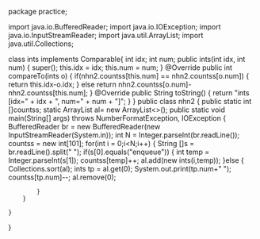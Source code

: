 package practice;

import java.io.BufferedReader;
import java.io.IOException;
import java.io.InputStreamReader;
import java.util.ArrayList;
import java.util.Collections;

class ints implements Comparable<ints>{
	int idx;
	int num;
	public ints(int idx, int num) {
		super();
		this.idx = idx;
		this.num = num;
	}
	@Override
	public int compareTo(ints o) {
		if(nhn2.countss[this.num] == nhn2.countss[o.num]) {
			return this.idx-o.idx;
		}
		else return nhn2.countss[o.num]-nhn2.countss[this.num];
	}
	@Override
	public String toString() {
		return "ints [idx=" + idx + ", num=" + num + "]";
	}
}
public class nhn2 {
	public static int []countss;
	static ArrayList<ints> al= new ArrayList<>();
	public static void main(String[] args) throws NumberFormatException, IOException {
		BufferedReader br = new BufferedReader(new InputStreamReader(System.in));
		int N = Integer.parseInt(br.readLine());
		countss = new int[101]; 
		for(int i = 0;i<N;i++) {
			String []s = br.readLine().split(" ");
			if(s[0].equals("enqueue")) {
				int temp = Integer.parseInt(s[1]);
				countss[temp]++;
				al.add(new ints(i,temp));
			}else {
				Collections.sort(al);
				ints tp = al.get(0);
				System.out.print(tp.num+" ");
				countss[tp.num]--;
				al.remove(0);
				
			}
		}

	}
}
